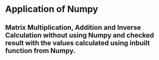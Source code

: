 # Application of Numpy
## Matrix Multiplication, Addition and Inverse Calculation without using Numpy and checked result with the values calculated using inbuilt function from Numpy.
